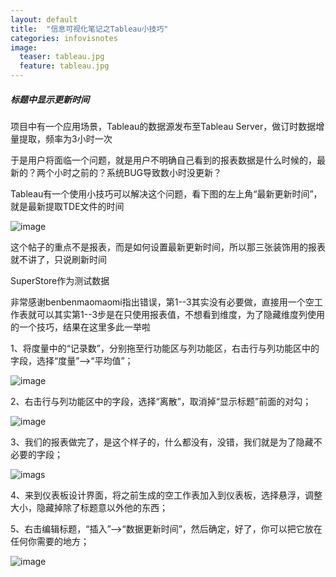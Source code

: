 ```yaml
---
layout: default
title:  "信息可视化笔记之Tableau小技巧"
categories: infovisnotes
image:
  teaser: tableau.jpg
  feature: tableau.jpg
---
```

##### 标题中显示更新时间
项目中有一个应用场景，Tableau的数据源发布至Tableau Server，做订时数据增量提取，频率为3小时一次

于是用户将面临一个问题，就是用户不明确自己看到的报表数据是什么时候的，最新的？两个小时之前的？系统BUG导致数小时没更新？

Tableau有一个使用小技巧可以解决这个问题，看下图的左上角“最新更新时间”，就是最新提取TDE文件的时间

![image](https://i.loli.net/2018/01/12/5a58d0b5078cc.png)

这个帖子的重点不是报表，而是如何设置最新更新时间，所以那三张装饰用的报表就不讲了，只说刷新时间

SuperStore作为测试数据

非常感谢benbenmaomaomi指出错误，第1--3其实没有必要做，直接用一个空工作表就可以其实第1--3步是在只使用报表值，不想看到维度，为了隐藏维度列使用的一个技巧，结果在这里多此一举啦

1、将度量中的“记录数”，分别拖至行功能区与列功能区，右击行与列功能区中的字段，选择“度量”-->“平均值”；

![image](https://i.loli.net/2018/01/12/5a58d0b461945.png)

2、右击行与列功能区中的字段，选择“离散”，取消掉“显示标题”前面的对勾；

![image](https://i.loli.net/2018/01/12/5a58d0b47165c.png)

3、我们的报表做完了，是这个样子的，什么都没有，没错，我们就是为了隐藏不必要的字段；

![imags](https://i.loli.net/2018/01/12/5a58d0b41ce90.png)


4、来到仪表板设计界面，将之前生成的空工作表加入到仪表板，选择悬浮，调整大小，隐藏掉除了标题意以外他的东西；

5、右击编辑标题，“插入”-->“数据更新时间”，然后确定，好了，你可以把它放在任何你需要的地方；

![image](https://i.loli.net/2018/01/12/5a58d0b5078cc.png)

